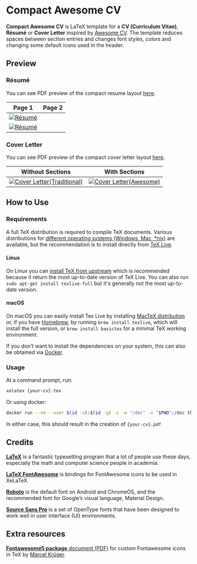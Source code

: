 # Compact Awesome CV

**Compact Awesome CV** is LaTeX template for a **CV (Curriculum Vitae)**, **Résumé** or **Cover Letter** inspired by [Awesome CV](https://www.overleaf.com/latex/templates/awesome-cv/dfnvtnhzhhbm). The template reduces spaces between section entries and changes font styles, colors and changing some default icons used in the header.

## Preview

### Résumé

You can see PDF preview of the compact resume layout  [here](https://raw.githubusercontent.com/capac/Compact-Awesome-CV/blob/master/examples/resume.pdf).

| Page 1 | Page 2 |
|:------:|:------:|
| [![Résumé](https://raw.githubusercontent.com/capac/Compact-Awesome-CV/master/examples/resume-0.png)](https://raw.githubusercontent.com/capac/Compact-Awesome-CV/master/examples/resume.pdf) |
| [![Résumé](https://raw.githubusercontent.com/capac/Compact-Awesome-CV/master/examples/resume-1.png)](https://raw.githubusercontent.com/capac/Compact-Awesome-CV/master/examples/resume.pdf) |

### Cover Letter

You can see PDF preview of the compact cover letter layout [here](https://raw.githubusercontent.com/capac/Compact-Awesome-CV/blob/master/examples/coverletter.pdf).

| Without Sections | With Sections |
|:---:|:---:|
| [![Cover Letter(Traditional)](https://raw.githubusercontent.com/capac/Compact-Awesome-CV/master/examples/coverletter-0.png)](https://raw.githubusercontent.com/capac/Compact-Awesome-CV/master/examples/coverletter.pdf)  | [![Cover Letter(Awesome)](https://raw.githubusercontent.com/capac/Comapct-Awesome-CV/master/examples/coverletter-1.png)](https://raw.githubusercontent.com/capac/Compact-Awesome-CV/master/examples/coverletter.pdf) |


## How to Use

### Requirements

A full TeX distribution is required to compile TeX documents. Various distributions for [different operating systems (Windows, Mac, \*nix)](http://tex.stackexchange.com/q/55437) are available, but the recommendation is to install directly from [TeX Live](https://tug.org/texlive/).

#### Linux

On Linux you can [install TeX from upstream](https://tex.stackexchange.com/q/1092) which is recommended because it return the most up-to-date version of TeX Live. You can also run `sudo apt-get install texlive-full` but it's generally not the most up-to-date version.

#### macOS

On macOS you can easily install Tex Live by installing [MacTeX distribution](https://tug.org/mactex/) or, if you have [Homebrew](https://brew.sh), by running `brew install texlive`, which will install the full version, or `brew install basictex` for a minimal TeX working environment.

If you don't want to install the dependencies on your system, this can also be obtained via [Docker](https://docker.com).

### Usage

At a command prompt, run:

```bash
xelatex {your-cv}.tex
```

Or using docker:

```bash
docker run --rm --user $(id -u):$(id -g) -i -w "/doc" -v "$PWD":/doc thomasweise/texlive make
```

In either case, this should result in the creation of ``{your-cv}.pdf``


## Credits

[**LaTeX**](https://www.latex-project.org) is a fantastic typesetting program that a lot of people use these days, especially the math and computer science people in academia.

[**LaTeX FontAwesome**](https://github.com/furl/latex-fontawesome) is bindings for FontAwesome icons to be used in XeLaTeX.

[**Roboto**](https://github.com/google/roboto) is the default font on Android and ChromeOS, and the recommended font for Google’s visual language, Material Design.

[**Source Sans Pro**](https://github.com/adobe-fonts/source-sans-pro) is a set of OpenType fonts that have been designed to work well in user interface (UI) environments.

## Extra resources

[**Fontawesome5 package** document (PDF)](http://mirrors.ibiblio.org/CTAN/fonts/fontawesome5/doc/fontawesome5.pdf) for custom Fontawesome icons in TeX by [Marcel Krüger](https://tex.stackexchange.com/users/80496/marcel-kr%C3%BCger).
